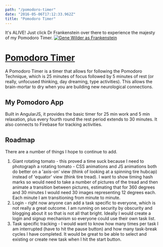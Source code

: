 ```yaml
---
path: "/pomodoro-timer"
date: "2016-05-06T17:12:33.962Z"
title: "Pomodoro Timer"
---
```


It's ALIVE! Just click Dr Frankenstein over there to experience the majesty of my Pomodoro Timer. <a href="http://pomodoro-timer-rs.herokuapp.com/" rel="ITS ALIVE (Pomodoro app link)" target="_blank">![Gene Wilder as Frankenstein](http://graphiccon.com/wp-content/uploads/2016/01/its-alive-1200x475.jpg)</a>

# [Pomodoro Timer](http://pomodoro-timer-rs.herokuapp.com/)
A Pomodoro Timer is a timer that allows for following the Pomodoro Technique, which is 25 minutes of focus followed by 5 minutes of rest (or really, unfocused thinking, day dreaming, type activities). This allows the brain-mortar to dry when you are building new neurological connections.

## My Pomodoro App
Built in AngularJS, it provides the basic timer for 25 min work and 5 min relaxation, plus every fourth round the rest period extends to 30 minutes. It also connects to Firebase for tracking activities.

## Roadmap
There are a number of things I hope to continue to add.

1. Giant rotating tomato - this proved a time suck because I need to photograph a rotating tomato - CSS animations and JS animations both do better on a 'axis-on' view (think of looking at a spinning tire hubcap) instead of 'equator' view (think tire tread). I want to show timing hash marks so would need to take a number of pictures of the tread and then animate a transition between pictures, estimating that for 360 degrees and 30 minutes I would need 30 images representing 12 degrees each. Each minute I am transitioning from minute to minute.
2. Login - right now anyone can add a task specific to everyone, which is not really a great outcome. I am running on security by obscurity and blogging about it so that is not all that bright. Ideally I would create a login and signup mechanism so everyone could use their own task list.
3. Task specific tracking - I would want to know how many times per task I am interrupted (have to hit the pause button) and how many task-break cycles I have completed. It would be great to be able to select and existing or create new task when I hit the start button.
